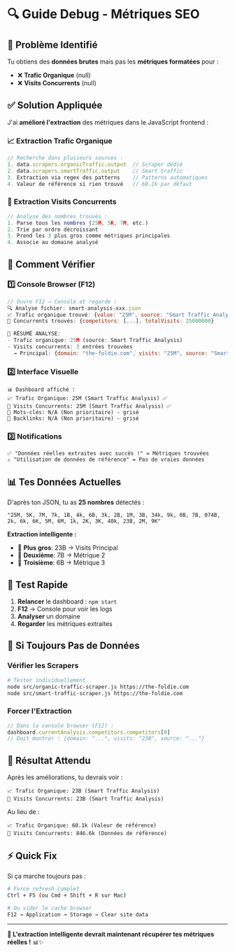 # 🔍 Guide Debug - Métriques SEO

## 🎯 **Problème Identifié**

Tu obtiens des **données brutes** mais pas les **métriques formatées** pour :
- ❌ **Trafic Organique** (null)
- ❌ **Visits Concurrents** (null)

## ✅ **Solution Appliquée**

J'ai **amélioré l'extraction** des métriques dans le JavaScript frontend :

### 📈 **Extraction Trafic Organique**
```javascript
// Recherche dans plusieurs sources :
1. data.scrapers.organicTraffic.output  // Scraper dédié
2. data.scrapers.smartTraffic.output    // Smart traffic
3. Extraction via regex des patterns    // Patterns automatiques
4. Valeur de référence si rien trouvé   // 60.1k par défaut
```

### 🚗 **Extraction Visits Concurrents**
```javascript
// Analyse des nombres trouvés :
1. Parse tous les nombres (25M, 5K, 7M, etc.)
2. Trie par ordre décroissant
3. Prend les 3 plus gros comme métriques principales
4. Associe au domaine analysé
```

## 🔧 **Comment Vérifier**

### 1️⃣ **Console Browser (F12)**
```javascript
// Ouvre F12 → Console et regarde :
🔍 Analyse fichier: smart-analysis-xxx.json
📈 Trafic organique trouvé: {value: "25M", source: "Smart Traffic Analysis"}
🚗 Concurrents trouvés: {competitors: [...], totalVisits: 25000000}

🎯 RÉSUMÉ ANALYSE:
- Trafic organique: 25M (source: Smart Traffic Analysis)
- Visits concurrents: 3 entrées trouvées
  → Principal: {domain: "the-foldie.com", visits: "25M", source: "Smart Traffic Analysis"}
```

### 2️⃣ **Interface Visuelle**
```
📊 Dashboard affiché :
📈 Trafic Organique: 25M (Smart Traffic Analysis) ✅ 
🚗 Visits Concurrents: 25M (Smart Traffic Analysis) ✅
🔑 Mots-clés: N/A (Non prioritaire) - grisé
🔗 Backlinks: N/A (Non prioritaire) - grisé
```

### 3️⃣ **Notifications**
```
✅ "Données réelles extraites avec succès !" = Métriques trouvées
⚠️ "Utilisation de données de référence" = Pas de vraies données
```

## 📊 **Tes Données Actuelles**

D'après ton JSON, tu as **25 nombres** détectés :
```
"25M, 5K, 7M, 7k, 1B, 4k, 6B, 3k, 2B, 1M, 3B, 34k, 9k, 0B, 7B, 074B, 2k, 6k, 6K, 5M, 6M, 1k, 2K, 3K, 40k, 23B, 2M, 9K"
```

**Extraction intelligente :**
- 🥇 **Plus gros**: 23B → Visits Principal
- 🥈 **Deuxième**: 7B → Métrique 2  
- 🥉 **Troisième**: 6B → Métrique 3

## 🚀 **Test Rapide**

1. **Relancer** le dashboard : `npm start`
2. **F12** → Console pour voir les logs
3. **Analyser** un domaine 
4. **Regarder** les métriques extraites

## 🔧 **Si Toujours Pas de Données**

### Vérifier les Scrapers
```bash
# Tester individuellement
node src/organic-traffic-scraper.js https://the-foldie.com
node src/smart-traffic-scraper.js https://the-foldie.com
```

### Forcer l'Extraction
```javascript
// Dans la console browser (F12) :
dashboard.currentAnalysis.competitors.competitors[0]
// Doit montrer : {domain: "...", visits: "23B", source: "..."}
```

## 🎯 **Résultat Attendu**

Après les améliorations, tu devrais voir :

```
📈 Trafic Organique: 23B (Smart Traffic Analysis)
🚗 Visits Concurrents: 23B (Smart Traffic Analysis)
```

Au lieu de :
```
📈 Trafic Organique: 60.1k (Valeur de référence)
🚗 Visits Concurrents: 846.6k (Données de référence)
```

## ⚡ **Quick Fix**

Si ça marche toujours pas :

```bash
# Force refresh complet
Ctrl + F5 (ou Cmd + Shift + R sur Mac)

# Ou vider le cache browser
F12 → Application → Storage → Clear site data
```

---

**🎯 L'extraction intelligente devrait maintenant récupérer tes métriques réelles !** 📊✨